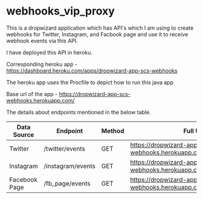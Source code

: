 # webhooks_vip_proxy

This is a dropwizard application which has API's which I am using to create webhooks for Twitter, Instagram, and Facbook page and use it to receive webhook events via this API.

I have deployed this API in heroku.

Corresponding heroku app - https://dashboard.heroku.com/apps/dropwizard-app-scs-webhooks

The heroku app uses the Procfile to depict how to run this java app

Base url of the app - https://dropwizard-app-scs-webhooks.herokuapp.com/

The details about endpoints mentioned in  the below table.

Data Source | Endpoint |Method | Full Url 
--- | --- | --- | --- 
Twitter | /twitter/events |GET  | https://dropwizard-app-scs-webhooks.herokuapp.com/twitter/events 
Instagram | /instagram/events |GET  | https://dropwizard-app-scs-webhooks.herokuapp.com/instagram/events
Facebook Page | /fb_page/events |GET     | https://dropwizard-app-scs-webhooks.herokuapp.com/fb_page/events